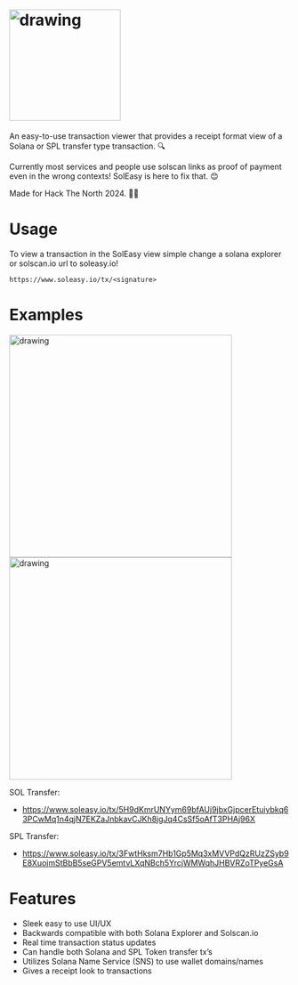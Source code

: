 # <img src="https://i.imgur.com/1i2uiNF.png" alt="drawing" width="200"/>

An easy-to-use transaction viewer that provides a receipt format view of a Solana or SPL transfer type transaction. 🔍

Currently most services and people use solscan links as proof of payment even in the wrong contexts! SolEasy is here to fix that. 😊

Made for Hack The North 2024. 👨‍💻

# Usage

To view a transaction in the SolEasy view simple change a solana explorer or solscan.io url to soleasy.io!

`https://www.soleasy.io/tx/<signature>`

# Examples
<p float="left">
<img src="https://i.imgur.com/OyHOwRa.png" alt="drawing" width="400"/>
<img src="https://i.imgur.com/sklYIzz.png" alt="drawing" width="400"/>
<p>
  
SOL Transfer:
- https://www.soleasy.io/tx/5H9dKmrUNYym69bfAUj9jbxGjpcerEtuiybkq63PCwMq1n4qjN7EKZaJnbkavCJKh8jgJq4CsSf5oAfT3PHAj96X

SPL Transfer:
- https://www.soleasy.io/tx/3FwtHksm7Hb1Gp5Mq3xMVVPdQzRUzZSyb9E8XuojmStBbB5seGPV5emtvLXqNBch5YrcjWMWqhJHBVRZoTPyeGsA

# Features
- Sleek easy to use UI/UX
- Backwards compatible with both Solana Explorer and Solscan.io
- Real time transaction status updates
- Can handle both Solana and SPL Token transfer tx’s
- Utilizes Solana Name Service (SNS) to use wallet domains/names
- Gives a receipt look to transactions

